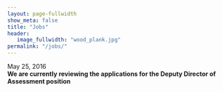 ```yaml
---
layout: page-fullwidth
show_meta: false
title: "Jobs"
header:
   image_fullwidth: "wood_plank.jpg"
permalink: "/jobs/"
---
```


May 25, 2016  
**We are currently reviewing the applications for the Deputy Director of Assessment position**
